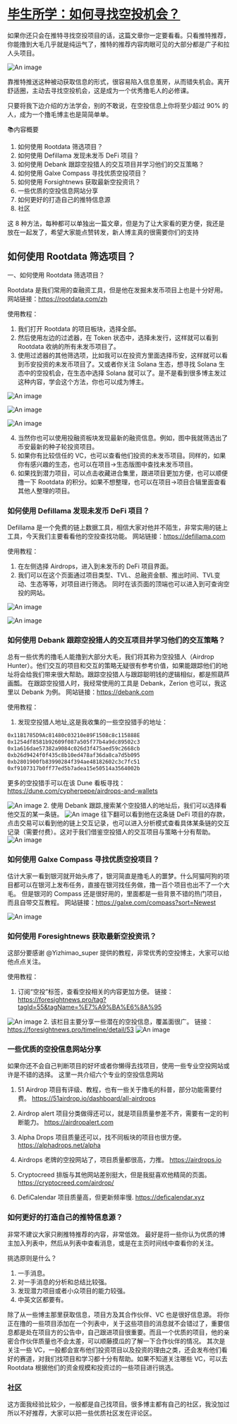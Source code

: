 # [毕生所学：如何寻找空投机会？](https://twitter.com/changwenkafei/status/1774327487973236909)

如果你还只会在推特寻找空投项目的话，这篇文章你一定要看看。只看推特推荐，你能撸到大毛几乎就是纯运气了，推特的推荐内容肉眼可见的大部分都是广子和拉人头项目。

![An image](./image.png)

靠推特推送这种被动获取信息的形式，很容易陷入信息茧房，从而错失机会。离开舒适圈，主动去寻找空投机会，这是成为一个优秀撸毛人的必修课。

只要将我下边介绍的方法学会，别的不敢说，在空投信息上你将至少超过 90% 的人，成为一个撸毛博主也是简简单单。

📚内容概要

1. 如何使用 Rootdata 筛选项目？
2. 如何使用 Defillama 发现未发币 DeFi 项目？
3. 如何使用 Debank 跟踪空投猎人的交互项目并学习他们的交互策略？
4. 如何使用 Galxe Compass 寻找优质空投项目？
5. 如何使用 Forsightnews 获取最新空投资讯？
6. 一些优质的空投信息网站分享
7. 如何更好的打造自己的推特信息源
8. 社区

这 8 种方法，每种都可以单独出一篇文章，但是为了让大家看的更方便，我还是放在一起发了，希望大家能点赞转发，新人博主真的很需要你们的支持

## 如何使用 Rootdata 筛选项目？

一、如何使用 Rootdata 筛选项目？

Rootdata 是我们常用的查融资工具，但是他在发掘未发币项目上也是十分好用。网站链接：<https://rootdata.com/zh>

使用教程：

1. 我们打开 Rootdata 的项目板块，选择全部。
2. 然后使用左边的过滤器，在 Token 状态中，选择未发行，这样就可以看到 Rootdata 收纳的所有未发币项目了。
3. 使用过滤器的其他筛选项，比如我可以在投资方里面选择币安，这样就可以看到币安投资的未发币项目了。又或者你关注 Solana 生态，想寻找 Solana 生态中的空投机会，在生态中选择 Solana 就可以了。是不是看到很多博主发过这种内容，学会这个方法，你也可以成为博主。

![An image](./image-1.png)

![An image](./image-1.png)

![An image](./image-1.png)

4. 当然你也可以使用投融资板块发现最新的融资信息。例如，图中我就筛选出了币安最新的种子轮投资项目。
5. 如果你有比较信任的 VC，也可以查看他们投资的未发币项目。同样的，如果你有感兴趣的生态，也可以在项目→生态版图中查找未发币项目。
6. 如果找到潜力项目，可以点击收藏进合集里，跟进项目更加方便，也可以顺便撸一下 Rootdata 的积分。如果不想整理，也可以在项目→项目合辑里面查看其他人整理的项目。

### 如何使用 Defillama 发现未发币 DeFi 项目？

Defillama 是一个免费的链上数据工具，相信大家对他并不陌生，非常实用的链上工具，今天我们主要看看他的空投查找功能。
网站链接：<https://defillama.com>

使用教程：

1. 在左侧选择 Airdrops，进入到未发币的 DeFi 项目界面。
2. 我们可以在这个页面通过项目类型、TVL、总融资金额、推出时间、TVL变动、生态等等，对项目进行筛选。
同时在该页面的顶端也可以进入到可查询空投的网站。

![An image](./image-4.png)

![An image](./image-5.png)

### 如何使用 Debank 跟踪空投猎人的交互项目并学习他们的交互策略？

总有一些优秀的撸毛人能撸到大部分大毛，我们将其称为空投猎人（Airdrop Hunter）。他们交互的项目和交互的策略无疑很有参考价值，如果能跟踪他们的地址将会给我们带来很大帮助。跟踪空投猎人与跟踪聪明钱的逻辑相似，都是照葫芦画瓢。
在跟踪空投猎人时，我经常使用的工具是 Debank，Zerion 也可以，我这里以 Debank 为例。
网站链接：<https://debank.com>

使用教程：

1. 发现空投猎人地址,这是我收集的一些空投猎手的地址：

```sh
0x11B1785D9Ac81480c03210e89F1508c8c115888E
0x1254df8581b92609f087a505f77b4a9dc89502c3
0x1a616dae57382a9084c026d3f475aed59c2668cb
0xb26d9424f0f435c8b10ed478af36da8ca7d5b095
0xb2801900fb83990284f394ae48182602c3c7fc51
0xf9107317b0ff77ed5b7adea15e50514a3564002b
```

更多的空投猎手可以在该 Dune 看板寻找：<https://dune.com/cypherpepe/airdrops-and-wallets>

![An image](./image-6.png)
2. 使用 Debank 跟踪,搜索某个空投猎人的地址后，我们可以选择看他交互的某一条链。
![An image](./image-7.png)
往下翻可以看到他在这条链 DeFi 项目的存款，点击交易可以看到他的链上交互记录，也可以进入分析模式查看具体某条链的交互记录（需要付费）。这对于我们借鉴空投猎人的交互项目与策略十分有帮助。
![An image](./image-8.png)

### 如何使用 Galxe Compass 寻找优质空投项目？

估计大家一看到银河就开始头疼了，银河简直是撸毛人的噩梦。什么阿猫阿狗的项目都可以在银河上发布任务，直接在银河找任务做，撸一百个项目也出不了一个大毛。
但是银河的 Compass 还是很好用的，里面都是一些背景不错的热门项目，而且自带交互教程。
网站链接：<https://galxe.com/compass?sort=Newest>

![An image](./image-9.png)

### 如何使用 Foresightnews 获取最新空投资讯？

这部分要感谢
@Yizhimao_super
 提供的教程，非常优秀的空投博主，大家可以给他点点关注。

使用教程：

1. 订阅“空投”标签，查看空投相关的内容更加方便。
链接：<https://foresightnews.pro/tag?tagId=55&tagName=%E7%A9%BA%E6%8A%95>

![An image](./image-10.png)
2. 该栏目主要分享一些潜在的空投信息，覆盖面很广。
链接：<https://foresightnews.pro/timeline/detail/53>
![An image](./image-11.png)

### 一些优质的空投信息网站分享

如果你还不会自己判断项目的好坏或者你懒得去找项目，使用一些专业空投网站或许是不错的选择。
这里一共介绍六个专业的空投信息网站

1. 51 Airdrop
项目有评级、教程，也有一些关于撸毛的科普，部分功能需要付费。
<https://51airdrop.io/dashboard/all-airdrops>

2. Airdrop alert
项目分类做得还可以，就是项目质量参差不齐，需要有一定的判断能力。
<https://airdropalert.com>

3. Alpha Drops
项目质量还可以，找不同板块的项目也很方便。
<https://alphadrops.net/alpha>

4. Airdrops
老牌的空投网站了，项目质量都很高，力推。
<https://airdrops.io>

5. Cryptocreed
排版与其他网站差别挺大，但是我挺喜欢他精简的页面。
<https://cryptocreed.com/airdrop/>

6. DefiCalendar
项目质量高，但更新频率慢.
<https://deficalendar.xyz>

### 如何更好的打造自己的推特信息源？

非常不建议大家只刷推特推荐的内容，非常低效。
最好是将一些你认为优质的博主加入列表中，然后从列表中查看消息，或是在主页时间线中查看你的关注。

挑选原则是什么？

1. 一手消息。
2. 对一手消息的分析和总结比较强。
3. 发现潜力项目或者小众项目的能力较强。
4. 中英文区都要有。

除了从一些博主那里获取信息，项目方及其合作伙伴、VC 也是很好信息源。
将你正在撸的一些项目添加在一个列表中，关于这些项目的消息就不会错过了，重要信息都是处在项目方的公告中，自己跟进项目很重要。而且一个优质的项目，他的亲密合作伙伴质量也不会太差，可以顺藤摸瓜的了解一下合作伙伴的情况。
其次是关注一些 VC，一般都会宣布他们投资项目以及投资的理由之类，还会发布他们看好的赛道，对我们找项目和学习都十分有帮助。如果不知道关注哪些 VC，可以去 Rootdata 根据他们的资金规模和投资过的一些项目进行挑选。

### 社区

这方面我经验比较少，一般都是自己找项目。很多博主都有自己的社区，我没加过所以不好推荐，大家可以把一些优质社区发在评论区。
